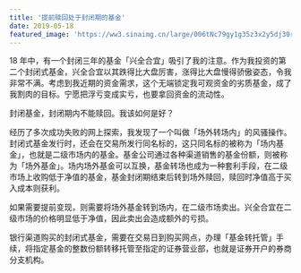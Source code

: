 ```yaml
---
title: '提前赎回处于封闭期的基金'
date: 2019-05-18
featured_image: 'https://ww3.sinaimg.cn/large/006tNc79gy1g35z3x2y5dj30rs0iiaeu.jpg'
---
```


18 年中，有一个封闭三年的基金「兴全合宜」吸引了我的注意。作为我投资的第二个封闭式基金，兴全合宜以其跌得比大盘厉害，涨得比大盘慢得骄傲姿态，令我非常不满。考虑到我近期的资金需求，这个无端锁定我可观资金的劣质基金，成了我割肉的目标。宁愿把浮亏变成实亏，也要拿回资金的流动性。

封闭基金，封闭期内不能赎回。我该如何是好？

<!-- more -->

经历了多次成功失败的网上探索，我发现了一个叫做「场外转场内」的风骚操作。封闭式基金发行时，还会在交易所发行同名标的，这只同名标的被称为「场内基金」，也就是二级市场内的基金。基金公司通过各种渠道销售的基金份额，则被称为「场外基金」。场内场外基金可以互换，基金转场也成为一种套利手段，在二级市场上收购低于净值的基金，基金封闭期结束后转到场外赎回，赎回时净值高于买入成本则获利。

如果需要提前变现，则需要将场外基金转到场内，在二级市场卖出。兴全合宜在二级市场的价格明显低于净值，因此卖出会造成额外的亏损。

银行渠道购买的封闭式基金，需要在交易日到购买网点，办理「基金转托管」手续，将指定基金的整数份额转移托管至指定的证券营业部，也就是证券开户的券商分支机构。
